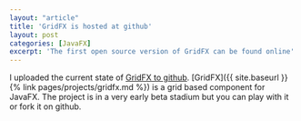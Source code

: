 ```yaml
---
layout: "article"
title: 'GridFX is hosted at github'
layout: post
categories: [JavaFX]
excerpt: 'The first open source version of GridFX can be found online'
---
```

I uploaded the current state of [GridFX to github](https://github.com/guigarage/gridfx). [GridFX]({{ site.baseurl }}{% link pages/projects/gridfx.md %}) is a grid based component for JavaFX. The project is in a very early beta stadium but you can play with it or fork it on github.
